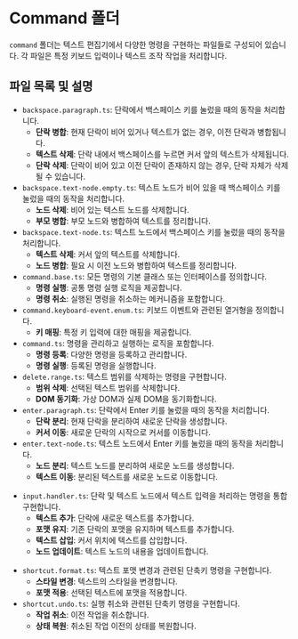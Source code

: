 # Command 폴더

`command` 폴더는 텍스트 편집기에서 다양한 명령을 구현하는 파일들로 구성되어 있습니다. 각 파일은 특정 키보드 입력이나 텍스트 조작 작업을 처리합니다.

## 파일 목록 및 설명

- `backspace.paragraph.ts`: 단락에서 백스페이스 키를 눌렀을 때의 동작을 처리합니다.
  - **단락 병합**: 현재 단락이 비어 있거나 텍스트가 없는 경우, 이전 단락과 병합됩니다.
  - **텍스트 삭제**: 단락 내에서 백스페이스를 누르면 커서 앞의 텍스트가 삭제됩니다.
  - **단락 삭제**: 단락이 비어 있고 이전 단락이 존재하지 않는 경우, 단락 자체가 삭제될 수 있습니다.
- `backspace.text-node.empty.ts`: 텍스트 노드가 비어 있을 때 백스페이스 키를 눌렀을 때의 동작을 처리합니다.
  - **노드 삭제**: 비어 있는 텍스트 노드를 삭제합니다.
  - **부모 병합**: 부모 노드와 병합하여 텍스트를 정리합니다.
- `backspace.text-node.ts`: 텍스트 노드에서 백스페이스 키를 눌렀을 때의 동작을 처리합니다.
  - **텍스트 삭제**: 커서 앞의 텍스트를 삭제합니다.
  - **노드 병합**: 필요 시 이전 노드와 병합하여 텍스트를 정리합니다.
- `command.base.ts`: 모든 명령의 기본 클래스 또는 인터페이스를 정의합니다.
  - **명령 실행**: 공통 명령 실행 로직을 제공합니다.
  - **명령 취소**: 실행된 명령을 취소하는 메커니즘을 포함합니다.
- `command.keyboard-event.enum.ts`: 키보드 이벤트와 관련된 열거형을 정의합니다.
  - **키 매핑**: 특정 키 입력에 대한 매핑을 제공합니다.
- `command.ts`: 명령을 관리하고 실행하는 로직을 포함합니다.
  - **명령 등록**: 다양한 명령을 등록하고 관리합니다.
  - **명령 실행**: 등록된 명령을 실행합니다.
- `delete.range.ts`: 텍스트 범위를 삭제하는 명령을 구현합니다.
  - **범위 삭제**: 선택된 텍스트 범위를 삭제합니다.
  - **DOM 동기화**: 가상 DOM과 실제 DOM을 동기화합니다.
- `enter.paragraph.ts`: 단락에서 Enter 키를 눌렀을 때의 동작을 처리합니다.
  - **단락 분리**: 현재 단락을 분리하여 새로운 단락을 생성합니다.
  - **커서 이동**: 새로운 단락의 시작으로 커서를 이동합니다.
- `enter.text-node.ts`: 텍스트 노드에서 Enter 키를 눌렀을 때의 동작을 처리합니다.
  - **노드 분리**: 텍스트 노드를 분리하여 새로운 노드를 생성합니다.
  - **텍스트 이동**: 분리된 텍스트를 새로운 노드로 이동합니다.

* `input.handler.ts`: 단락 및 텍스트 노드에서 텍스트 입력을 처리하는 명령을 통합 구현합니다.
  - **텍스트 추가**: 단락에 새로운 텍스트를 추가합니다.
  - **포맷 유지**: 기존 단락의 포맷을 유지하며 텍스트를 추가합니다.
  - **텍스트 삽입**: 커서 위치에 텍스트를 삽입합니다.
  - **노드 업데이트**: 텍스트 노드의 내용을 업데이트합니다.

- `shortcut.format.ts`: 텍스트 포맷 변경과 관련된 단축키 명령을 구현합니다.
  - **스타일 변경**: 텍스트의 스타일을 변경합니다.
  - **포맷 적용**: 선택된 텍스트에 포맷을 적용합니다.
- `shortcut.undo.ts`: 실행 취소와 관련된 단축키 명령을 구현합니다.
  - **작업 취소**: 이전 작업을 취소합니다.
  - **상태 복원**: 취소된 작업 이전의 상태를 복원합니다.
